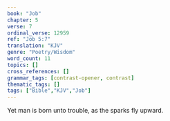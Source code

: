 ```yaml
---
book: "Job"
chapter: 5
verse: 7
ordinal_verse: 12959
ref: "Job 5:7"
translation: "KJV"
genre: "Poetry/Wisdom"
word_count: 11
topics: []
cross_references: []
grammar_tags: [contrast-opener, contrast]
thematic_tags: []
tags: ["Bible","KJV","Job"]
---
```

Yet man is born unto trouble, as the sparks fly upward.
